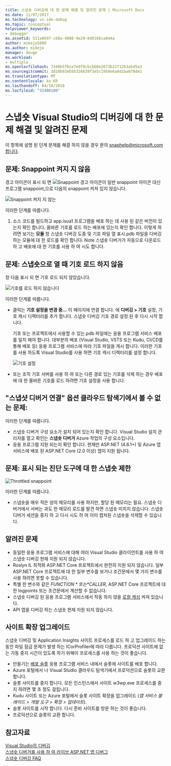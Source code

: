 ```yaml
---
title: 스냅숏 디버깅에 대 한 문제 해결 및 알려진 문제 | Microsoft Docs
ms.date: 11/07/2017
ms.technology: vs-ide-debug
ms.topic: conceptual
helpviewer_keywords:
- debugger
ms.assetid: 511a0697-c68a-4988-9e29-8d0166ca044a
author: mikejo5000
ms.author: mikejo
manager: douge
ms.workload:
- multiple
ms.openlocfilehash: 7340b5f6ce7e9f8cbcbb0e2673b22712b3ab45a3
ms.sourcegitcommit: 3d10b93eb5b326639f3e5c19b9e6a8d1ba078de1
ms.translationtype: MT
ms.contentlocale: ko-KR
ms.lasthandoff: 04/18/2018
ms.locfileid: "31480100"
---
```

# <a name="troubleshooting-and-known-issues-for-snapshot-debugging-in-visual-studio"></a>스냅숏 Visual Studio의 디버깅에 대 한 문제 해결 및 알려진 문제

이 항목에 설명 된 단계 문제를 해결 하지 않을 경우 문의 snaphelp@microsoft.com합니다.

## <a name="issue-snappoint-does-not-turn-on"></a>문제: Snappoint 켜지 지 않음

경고 아이콘이 표시 되 면 ![Snappoint 경고 아이콘이](../debugger/media/snapshot-troubleshooting-snappoint-warning-icon.png "Snappoint 경고 아이콘이") 일반 snappoint 아이콘 대신 프로그램 snappoint,으로 다음의 snappoint 켜져 있지 않습니다.

![Snappoint 켜지 지 않는](../debugger/media/snapshot-troubleshooting-dont-turn-on.png "Snappoint 켜지 지 않음")

이러한 단계를 따릅니다.

1. 소스 코드를 빌드하고 app.isua1 프로그램을 배포 하는 데 사용 된 같은 버전이 있는지 확인 합니다. 올바른 기호를 로드 하는 배포에 있는지 확인 합니다. 이렇게 하려면 보기는 **모듈** 창 스냅숏 디버깅 도중 및 기호 파일 열 표시.pdb 파일을 디버깅 하는 모듈에 대 한 로드를 확인 합니다. Note 스냅숏 디버거가 자동으로 다운로드 하 고 배포에 대 한 기호를 사용 하 여 시도 합니다.

## <a name="issue-symbols-do-not-load-when-i-open-a-snapshot"></a>문제: 스냅숏으로 열 때 기호 로드 하지 않음

창 다음 표시 되 면 기호 로드 되지 않았습니다.

![기호를 로드 하지 않습니다](../debugger/media/snapshot-troubleshooting-symbols-wont-load.png "기호를 로드 하지 않습니다")

이러한 단계를 따릅니다.

- 클릭는 **기호 설정을 변경 중...** 이 페이지에 연결 합니다. 에 **디버깅 > 기호** 설정, 기호 캐시 디렉터리를 추가 합니다. 스냅숏 디버깅 기호 경로 설정 된 후 다시 시작 합니다.

   기호 또는 프로젝트에서 사용할 수 있는.pdb 파일에는 응용 프로그램 서비스 배포를 일치 해야 합니다. 대부분의 배포 (Visual Studio, VSTS 또는 Kudu, CI/CD를 통해 배포 등) 응용 프로그램 서비스에 따라 기호 파일을 게시 합니다. 이러한 기호를 사용 하도록 Visual Studio를 사용 하면 기호 캐시 디렉터리를 설정 합니다.

   ![기호 설정](../debugger/media/snapshot-troubleshooting-symbol-settings.png "기호 설정")

- 또는 조직 기호 서버를 사용 하 여 또는 다른 경로 있는 기호를 삭제 하는 경우 배포에 대 한 올바른 기호를 로드 하려면 기호 설정을 사용 합니다.

## <a name="issue-i-cannot-see-the-attach-snapshot-debugger-option-in-the-cloud-explorer"></a>"스냅샷 디버거 연결" 옵션 클라우드 탐색기에서 볼 수 없는 문제:

이러한 단계를 따릅니다.

- 스냅숏 디버거 구성 요소가 설치 되어 있는지 확인 합니다. Visual Studio 설치 관리자를 열고 확인는 **스냅숏 디버거** Azure 작업의 구성 요소입니다.
- 응용 프로그램 지원 되는지 확인 합니다. 현재만 ASP.NET (4.6.1+) 및 Azure 앱 서비스에 배포 된 ASP.NET Core (2.0 이상) 앱이 지원 됩니다.

## <a name="issue-i-only-see-throttled-snapshots-in-the-diagnostic-tools"></a>문제: 표시 되는 진단 도구에 대 한 스냅숏 제한

![Throttled snappoint](../debugger/media/snapshot-troubleshooting-throttled-snapshots.png "snappoint 제한")

이러한 단계를 따릅니다.

- 스냅숏을 매우 적은 양의 메모리를 사용 하지만, 할당 된 메모리는 필요. 스냅숏 디버거에서 서버는 과도 한 메모리 로드를 발견 하면 스냅숏 미치지 않습니다. 스냅숏 디버거 세션을 중지 하 고 다시 시도 하 여 이미 캡처된 스냅숏을 삭제할 수 있습니다.

## <a name="known-issues"></a>알려진 문제

- 동일한 응용 프로그램 서비스에 대해 여러 Visual Studio 클라이언트를 사용 하 여 스냅숏 디버깅 현재 지원 되지 않습니다.
- Roslyn IL 최적화 ASP.NET Core 프로젝트에서 완전히 지원 되지 않습니다. 일부 ASP.NET Core 프로젝트에 대 한 일부 변수를 보거나 조건문에서 몇 가지 변수를 사용 하려면 못할 수 있습니다. 
- 특별 한 변수와 같은 *$FUNCTION* 또는 *$CALLER*, ASP.NET Core 프로젝트에 대 한 logpoints 또는 조건문에서 계산할 수 없습니다.
- 스냅숏 디버깅 된 응용 프로그램 서비스에서 작동 하지 않을 [로컬 캐싱](/azure/app-service/app-service-local-cache) 켜져 있습니다.
- API 앱을 디버깅 하는 스냅숏 현재 지원 되지 않습니다.

## <a name="site-extension-upgrade"></a>사이트 확장 업그레이드

스냅숏 디버깅 및 Application Insights 사이트 프로세스를 로드 하 고 업그레이드 하는 동안 파일 잠금 문제가 발생 하는 ICorProfiler에 따라 다릅니다. 프로덕션 사이트에 없는 가동 중지 시간이 있도록 하기 위해이 프로세스를 사용 하는 것이 좋습니다.

- 만들기는 [배포 슬롯](/azure/app-service/web-sites-staged-publishing) 응용 프로그램 서비스 내에서 슬롯에 사이트를 배포 합니다.
- Azure 포털에서 나 Visual Studio 클라우드 탐색기에서 프로덕션으로 슬롯의 교환 합니다.
- 슬롯 사이트를 중지 합니다. 모든 인스턴스에서 사이트 w3wp.exe 프로세스를 중지 하려면 몇 초 정도 걸립니다.
- Kudu 사이트 또는 Azure 포털에서 슬롯 사이트 확장을 업그레이드 (*앱 서비스 블레이드 > 개발 도구 > 확장 > 업데이트*).
- 슬롯 사이트를 시작 합니다. 다시 준비 사이트를 방문 하는 것이 좋습니다.
- 프로덕션으로 슬롯의 교환 합니다.

## <a name="see-also"></a>참고자료

[Visual Studio의 디버깅](../debugger/index.md)  
[스냅숏 디버거를 사용 하 여 라이브 ASP.NET 앱 디버그](../debugger/debug-live-azure-applications.md)  
[스냅숏 디버깅 FAQ](../debugger/debug-live-azure-apps-faq.md)  
